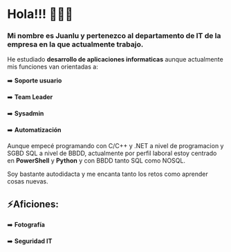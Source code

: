 # Hola!!!  👋👋👋
### Mi nombre es Juanlu y pertenezco al departamento de IT de la empresa en la que actualmente trabajo.

He estudiado **desarrollo de aplicaciones informaticas** aunque actualmente mis funciones van orientadas a:

:arrow_right: **Soporte usuario**

:arrow_right: **Team Leader**

:arrow_right: **Sysadmin**

:arrow_right: **Automatización**


Aunque empecé programando con C/C++ y .NET a nivel de programacion y SGBD SQL a nivel de BBDD, actualmente por perfil laboral estoy centrado en **PowerShell** y **Python** y con BBDD tanto SQL como NOSQL.

Soy bastante autodidacta y me encanta tanto los retos como aprender cosas nuevas.

## ⚡Aficiones:

:arrow_right: **Fotografía**

:arrow_right: **Seguridad IT**
